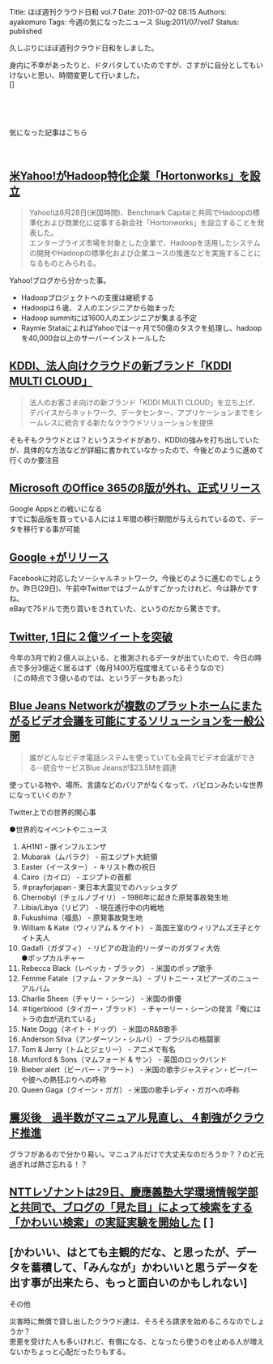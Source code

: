 Title: ほぼ週刊クラウド日和 vol.7
Date: 2011-07-02 08:15
Authors: ayakomuro
Tags:  今週の気になったニュース
Slug:2011/07/vol7
Status: published

久しぶりにほぼ週刊クラウド日和をしました。  

  
身内に不幸があったりと、ドタバタしていたのですが、さすがに自分としてもいけないと思い、時間変更して行いました。  
[]  
  
   
  
   
  
気になった記事はこちら  
  
   
  

[米Yahoo!がHadoop特化企業「Hortonworks」を設立](http://journal.mycom.co.jp/news/2011/07/01/011/index.html)
----------------------------------------------------------------------------------------------------------

  
  

> Yahoo!は6月28日(米国時間)、Benchmark
> Capitalと共同でHadoopの標準化および商業化に従事する新会社「Hortonworks」を設立することを発表した。  
> エンタープライズ市場を対象とした企業で、Hadoopを活用したシステムの開発やHadoopの標準化および企業ユースの推進などを実施することになるものとみられる。

  
Yahoo!ブログから分かった事。  

-   Hadoopプロジェクトへの支援は継続する
-   Hadoopは６歳、２人のエンジニアから始まった
-   Hadoop summitには1600人のエンジニアが集まる予定
-   Raymie
    StataによればYahooでは一ヶ月で50億のタスクを処理し、hadoopを40,000台以上のサーバーインストールした

  
  

[KDDI、法人向けクラウドの新ブランド「KDDI MULTI CLOUD」](http://ascii.jp/elem/000/000/616/616300/)
--------------------------------------------------------------------------------------------------

  
  

> 法人のお客さま向けの新ブランド「KDDI MULTI
> CLOUD」を立ち上げ、デバイスからネットワーク、データセンター、アプリケーションまでをシームレスに統合する新たなクラウドソリューションを提供

  
そもそもクラウドとは？というスライドがあり、KDDIの強みを打ち出していたが、具体的な方法などが詳細に書かれていなかったので、今後どのように進めて行くのか要注目  
  

[Microsoft のOffice 365のβ版が外れ、正式リリース](http://itpro.nikkeibp.co.jp/article/NEWS/20110629/361866/)
------------------------------------------------------------------------------------------------------------

  
Google Appsとの戦いになる  
すでに製品版を買っている人には１年間の移行期間が与えられているので、データを移行する事が可能  
  

[Google +がリリース](http://www.lifehacker.jp/2011/06/110630googleplus.html)
----------------------------------------------------------------------------

  
Facebookに対応したソーシャルネットワーク。今後どのように進むのでしょうか。昨日(29日)、午前中Twitterではブームがすごかったけれど、今は静かですね。  
eBayで75ドルで売り買いをされていた、というのだから驚きです。  
  

[Twitter, 1日に２億ツイートを突破](http://jp.techcrunch.com/archives/20110630twitter-3200-million-tweets/)
----------------------------------------------------------------------------------------------------------

  
今年の3月で約２億人以上いる、と推測されるデータが出ていたので、今日の時点で多分3億近く居るはず（毎月1400万程度増えているそうなので）  
（この時点で３億いるのでは、というデータもあった）  
  

[Blue Jeans Networkが複数のプラットホームにまたがるビデオ会議を可能にするソリューションを一般公開](http://jp.techcrunch.com/archives/20110629blue-jeans-nabs-23-5m-for-the-video-conferencing-platform-to-rule-them-all/)
-------------------------------------------------------------------------------------------------------------------------------------------------------------------------------------------------------------------------

  
  

> 誰がどんなビデオ電話システムを使っていても全員でビデオ会議ができる--統合サービスBlue
> Jeansが\$23.5Mを調達

  
使っている物や、場所、言語などのバリアがなくなって、バビロンみたいな世界になっていくのか？  
  
Twitter上での世界的関心事  
  
●世界的なイベントやニュース  
1. AH1N1 - 豚インフルエンザ  
2. Mubarak（ムバラク） - 前エジプト大統領  
3. Easter（イースター） - キリスト教の祝日  
4. Cairo（カイロ） - エジプトの首都  
5. ＃prayforjapan - 東日本大震災でのハッシュタグ  
6. Chernobyl（チェルノブイリ） - 1986年に起きた原発事故発生地  
7. Libia/Libya（リビア） - 現在進行中の内戦地  
8. Fukushima（福島） - 原発事故発生地  
9. William & Kate（ウィリアム & ケイト） -
英国王室のウィリアムズ王子とケイト夫人  
10. Gadafi（ガダフィ） - リビアの政治的リーダーのガダフィ大佐  
●ポップカルチャー  
1. Rebecca Black（レベッカ・ブラック） - 米国のポップ歌手  
2. Femme Fatale（ファム・ファタール） -
ブリトニー・スピアーズのニューアルバム  
3. Charlie Sheen（チャリー・シーン） - 米国の俳優  
4. ＃tigerblood（タイガー・ブラッド） -
チャーリー・シーンの発言「俺にはトラの血が流れている」  
5. Nate Dogg（ネイト・ドッグ） - 米国のR&B歌手  
6. Anderson Silva（アンダーソン・シルバ） - ブラジルの格闘家  
7. Tom & Jerry（トムとジェリー） - アニメで有名  
8. Mumford & Sons（マムフォード & サン） - 英国のロックバンド  
9. Bieber alert（ビーバー・アラート） -
米国の歌手ジャスティン・ビーバーや彼への熱狂ぶりへの呼称  
10. Queen Gaga（クイーン・ガガ） - 米国の歌手レディ・ガガへの呼称  
  

[震災後　過半数がマニュアル見直し、４割強がクラウド推進](http://www.nikkei.com/tech/business/article/g=96958A9C93819499E1E2E2E2868DE1E2E2E4E0E2E3E3E2E2E2E2E2E2;p=9694E3EAE3E0E0E2E2EBE0E4E2E2)
-----------------------------------------------------------------------------------------------------------------------------------------------------------------------------------------------

  
グラフがあるので分かり易い。マニュアルだけで大丈夫なのだろうか？？のど元過ぎれば熱さ忘れる！？  
  

[NTTレゾナントは29日、慶應義塾大学環境情報学部と共同で、ブログの「見た目」によって検索をする「かわいい検索」の実証実験を開始した](http://www.rbbtoday.com/article/2011/06/29/78444.html) [ ]
-------------------------------------------------------------------------------------------------------------------------------------------------------------------------------------------------------------------------------------------

  
  

[かわいい、はとても主観的だな、と思ったが、データを蓄積して、「みんなが」かわいいと思うデータを出す事が出来たら、もっと面白いのかもしれない]
-------------------------------------------------------------------------------------------------------------------------------------------------------------------------------------------

  
その他  
  
災害時に無償で貸し出したクラウド達は、そろそろ請求を始めるころなのでしょうか？  
恩恵を受けた人も多いけれど、有償になる、となったら使うのを止める人が増えないかちょっと心配だったりもする。
